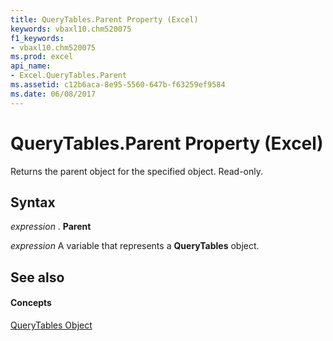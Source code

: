 ```yaml
---
title: QueryTables.Parent Property (Excel)
keywords: vbaxl10.chm520075
f1_keywords:
- vbaxl10.chm520075
ms.prod: excel
api_name:
- Excel.QueryTables.Parent
ms.assetid: c12b6aca-8e95-5560-647b-f63259ef9584
ms.date: 06/08/2017
---
```



# QueryTables.Parent Property (Excel)

Returns the parent object for the specified object. Read-only.


## Syntax

 _expression_ . **Parent**

 _expression_ A variable that represents a **QueryTables** object.


## See also


#### Concepts


[QueryTables Object](querytables-object-excel.md)

